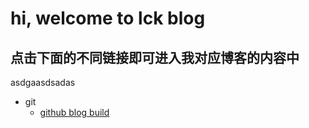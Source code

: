 # hi, welcome to lck blog
## 点击下面的不同链接即可进入我对应博客的内容中
asdgaasdsadas
- git
	- [github blog build](https://userslck.github.io/git/build)
